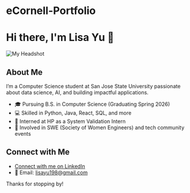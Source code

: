 # eCornell-Portfolio

# Hi there, I'm Lisa Yu 👋

![My Headshot](./SWEheadshot.jpg)

## About Me
I’m a Computer Science student at San Jose State University passionate about data science, AI, and building impactful applications.  

- 🎓 Pursuing B.S. in Computer Science (Graduating Spring 2026)  
- 💻 Skilled in Python, Java, React, SQL, and more  
- 🌱 Interned at HP as a System Validation Intern  
- 🚀 Involved in SWE (Society of Women Engineers) and tech community events  

## Connect with Me
- [Connect with me on LinkedIn](https://www.linkedin.com/in/lisa-yu198/)
- 📧 Email: lisayu198@gmail.com 

Thanks for stopping by!
